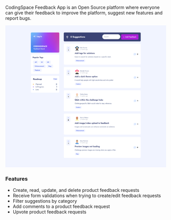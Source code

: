 CodingSpace Feedback App is an Open Source platform where everyone can give their feedback to improve the platform, suggest new features and report bugs.

![Homepage](client/src/assets/imgs/photon-one.png)

### Features

- Create, read, update, and delete product feedback requests
- Receive form validations when trying to create/edit feedback requests
- Filter suggestions by category
- Add comments to a product feedback request
- Upvote product feedback requests
